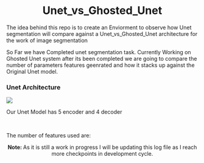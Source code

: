 <h1 align='center'> Unet_vs_Ghosted_Unet </h1>

<div>
  <p align='left'> The idea behind this repo is to create an Enviorment to observe how Unet segmentation will compare against a Unet_vs_Ghosted_Unet architecture for the work of 
    image segmentation </p>
    <p> So Far we have Completed unet segmentation task. Currently Working on Ghosted Unet system after its been completed we are going to compare the number of parameters features geenrated and how it stacks up against the Original Unet model.</p>
    <h3> Unet Architecture </h3>
    <img src='https://miro.medium.com/max/1200/1*f7YOaE4TWubwaFF7Z1fzNw.png'>
    <p> Our Unet Model has 5 encoder and 4 decoder <p>
    <br>
  <p> The number of features used are: </p>
  
    
  <p align='center'> <b> Note: </b> As it is still a work in progress I will be updating this log file as I reach more checkpoints in development cycle. </p>
</div>

